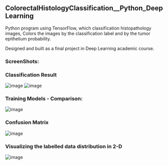 ## ColorectalHistologyClassification__Python_DeepLearning

Python program using TensorFlow, which classification histopathology images, 
Colors the images by the classification label and by the tumor epithelium probability.

Designed and built as a final project in Deep Learning academic course.


### ScreenShots:


### Classification Result
![image](https://user-images.githubusercontent.com/58183247/126995301-1b63747c-b6d8-42f0-befc-52d1f6d5a4b8.png)
![image](https://user-images.githubusercontent.com/58183247/126995312-3ebaa4b8-419b-4f09-9687-71cb17de53f4.png)


### Training Models - Comparison:
![image](https://user-images.githubusercontent.com/58183247/126995404-6141094f-ad34-45de-84c8-ad56ffae7a3d.png)


### Confusion Matrix
![image](https://user-images.githubusercontent.com/58183247/126995440-5fc0d9b4-0852-420c-a330-9e0dd30e7c70.png)


### Visualizing the labelled data distribution in 2-D
![image](https://user-images.githubusercontent.com/58183247/126995454-b34ff6ec-1677-45ff-b0dc-43d93921d7c2.png)
